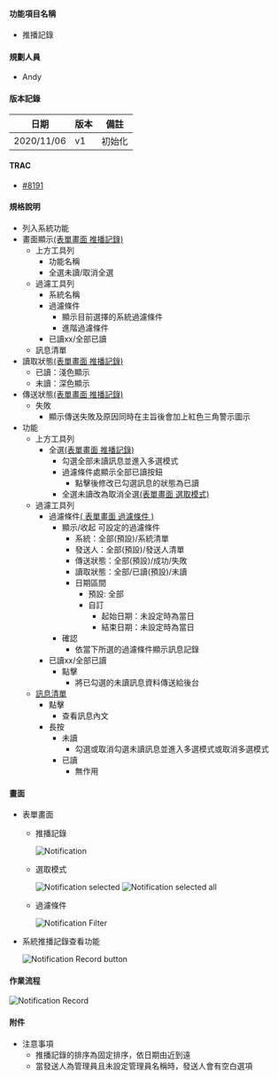 #### <div id="notification">功能項目名稱</div>
  * 推播記錄

#### <div id="user">規劃人員</div>
  * Andy

#### <div id="version">版本記錄</div>
  |日期|版本|備註|
  |---|---|---|
  |2020/11/06|v1|初始化|

#### <div id="trac">TRAC</div>
  * [#8191](http://trac.uneec.com/trac/neco/ticket/8191)

#### <div id="specification">規格說明</div>
  * 列入系統功能
  * 畫面顯示[(表單畫面 推播記錄)](#image_record)
    * 上方工具列
      * 功能名稱
      * 全選未讀/取消全選
    * 過濾工具列
      * 系統名稱
      * 過濾條件
        * 顯示目前選擇的系統過濾條件
        * 進階過濾條件
      * 已讀xx/全部已讀
    * 訊息清單
  * 讀取狀態[(表單畫面 推播記錄)](#image_record)
    * 已讀：淺色顯示
    * 未讀：深色顯示
  * 傳送狀態[(表單畫面 推播記錄)](#image_record)
    * 失敗
      * 顯示傳送失敗及原因同時在主旨後會加上紅色三角警示圖示
  * 功能
    * 上方工具列
      * 全選[(表單畫面 推播記錄)](#image_record)
        * 勾選全部未讀訊息並進入多選模式
        * 過濾條件處顯示全部已讀按鈕
          * 點擊後修改已勾選訊息的狀態為已讀
        * 全選未讀改為取消全選[(表單畫面 選取模式)](#image_selected)
    * 過濾工具列
      * 過濾條件[( 表單畫面 過濾條件 )](#image_filter)
        * 顯示/收起 可設定的過濾條件
          * 系統：全部(預設)/系統清單
          * 發送人：全部(預設)/發送人清單
          * 傳送狀態：全部(預設)/成功/失敗
          * 讀取狀態：全部/已讀(預設)/未讀
          * 日期區間
            * 預設: 全部
            * 自訂
              * 起始日期：未設定時為當日
              * 結束日期：未設定時為當日
        * 確認
          * 依當下所選的過濾條件顯示訊息記錄
      * 已讀xx/全部已讀
        * 點擊
          * 將已勾選的未讀訊息資料傳送給後台
    * [訊息清單](#workflow)
      * 點擊
        * 查看訊息內文
      * 長按
        * 未讀
          * 勾選或取消勾選未讀訊息並進入多選模式或取消多選模式
        * 已讀
          * 無作用

#### <div id="photo">畫面</div>
  * 表單畫面
    * <p id="image_record">推播記錄</p>
    
      ![Notification](./image/notification.png)

    * <p id="image_selected">選取模式</p>
    
      ![Notification selected](./image/notification_filter_selected.png)
      ![Notification selected all](./image/notification_filter_selected_all.jpg)
    * <p id="image_filter">過濾條件</p>
    
      ![Notification Filter](./image/notification_filter.png)
  
  * 系統推播記錄查看功能

    ![Notification Record button](./image/notification_record_button.png)

#### <div id="workflow">作業流程</div>

  ![Notification Record](./image/workflow_record.png)

#### <div id="attachment">附件</div>
  * 注意事項
    * 推播記錄的排序為固定排序，依日期由近到遠
    * 當發送人為管理員且未設定管理員名稱時，發送人會有空白選項
